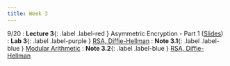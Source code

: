 ```yaml
---
title: Week 3
---
```


9/20
: **Lecture 3**{: .label .label-red } Asymmetric Encryption - Part 1 ([Slides](https://docs.google.com/presentation/d/1WwRoPtUePj5WT_yNoQpIh1_2lKMzvXacef1AEy5XhqM/edit?usp=sharing))
: **Lab 3**{: .label .label-purple } [RSA, Diffie-Hellman](https://datahub.berkeley.edu/hub/user-redirect/git-pull?repo=https%3A%2F%2Fgithub.com%2FCodebreakingAtCal%2FCodebreakingLabs&urlpath=tree%2FCodebreakingLabs%2FLab3%2Flab03.ipynb&branch=master)
: **Note 3.1**{: .label .label-blue } [Modular Arithmetic](https://codebreakingatcal.org/assets/notes/note3_1.pdf)
: **Note 3.2**{: .label .label-blue } [RSA, Diffie-Hellman](https://codebreakingatcal.org/assets/notes/note3_2.pdf)
